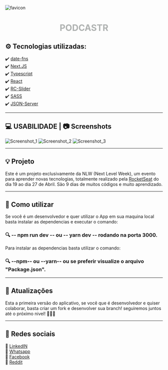 ![favicon](https://user-images.githubusercontent.com/66839023/115909815-69843180-a442-11eb-8793-3d731999e9ae.png) <h1 align="center" style="color: #afb2b1"> PODCASTR </h1>

## ⚙️ Tecnologias utilizadas: 
✔️ [date-fns](https://date-fns.org) <br>
✔️ [Next.JS](https://nextjs.org) <br>
✔️ [Typescript](https://www.typescriptlang.org) <br>
✔️ [React](https://pt-br.reactjs.org) <br>
✔️ [RC-Slider](https://www.npmjs.com/package/rc-slider) <br>
✔️ [SASS](https://sass-lang.com) <br>
✔️ [JSON-Server](https://github.com/typicode/json-server) 

<hr>

## 💻 USABILIDADE | 📷 Screenshots 
![Screenshot_1](https://user-images.githubusercontent.com/66839023/115909558-114d2f80-a442-11eb-84b4-43b8784bf94a.jpg)
![Screenshot_2](https://user-images.githubusercontent.com/66839023/115909569-13af8980-a442-11eb-8a38-65701d1516b7.jpg)
![Screenshot_3](https://user-images.githubusercontent.com/66839023/115909580-17431080-a442-11eb-83e5-8b2da23f585c.jpg)

<hr>

## 💡 Projeto

<p> Este é um projeto exclusivamente da NLW (Next Level Week), um evento para aprender novas tecnologias, totalmente realizado pela <a href="https://rocketseat.com.br"> RocketSeat</a> do dia 19 ao dia 27 de Abril. São 9 dias de muitos códigos e muito aprendizado. </p>

<hr>

## 📍 Como utilizar 

<p> Se você é um desenvolvedor e quer utilizar o App em sua maquina local basta instalar as dependencias e executar o comando: <br>
<h3> 🔍 -- npm run dev -- ou -- yarn dev -- rodando na porta 3000.</h3>

<p> Para instalar as dependencias basta utilizar o comando: <br>
<h3> 🔍 --npm-- ou --yarn-- ou se preferir visualize o arquivo "Package.json". </h3>

<hr>

## 📢 Atualizações 

<p>Esta a primeira versão do aplicativo, se você que é desenvolvedor e quiser colaborar, basta criar um fork e desenvolver sua branch! seguiremos juntos até o próximo nivel! 🚀🚀🚀 </p>

<hr>


## 📲 Redes sociais

🔗 [LinkedIN](https://www.linkedin.com/in/leonardo-ferreira-253a60173/) <br>
🔗 [Whatsapp](https://api.whatsapp.com/send?phone=5521997674932) <br>
🔗 [Facebook](https://www.facebook.com) <br>
🔗 [Reddit](https://www.reddit.com)
